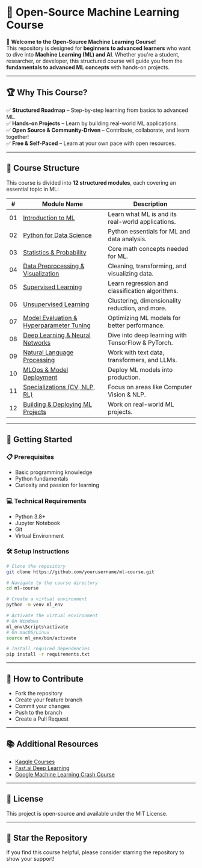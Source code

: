 # 📘 Open-Source Machine Learning Course  

🚀 **Welcome to the Open-Source Machine Learning Course!**  
This repository is designed for **beginners to advanced learners** who want to dive into **Machine Learning (ML) and AI**. Whether you're a student, researcher, or developer, this structured course will guide you from the **fundamentals to advanced ML concepts** with hands-on projects.  

---

## 🏆 Why This Course?  
✅ **Structured Roadmap** – Step-by-step learning from basics to advanced ML.  
✅ **Hands-on Projects** – Learn by building real-world ML applications.  
✅ **Open Source & Community-Driven** – Contribute, collaborate, and learn together!  
✅ **Free & Self-Paced** – Learn at your own pace with open resources.  

---

## 📌 Course Structure  
This course is divided into **12 structured modules**, each covering an essential topic in ML:  

| #  | Module Name  | Description  |
|----|-------------|-------------|
| 01 | [Introduction to ML](./01_Introduction_to_ML/README.md) | Learn what ML is and its real-world applications. |
| 02 | [Python for Data Science](./02_Python_for_Data_Science/README.md) | Python essentials for ML and data analysis. |
| 03 | [Statistics & Probability](./03_Statistics_and_Probability/README.md) | Core math concepts needed for ML. |
| 04 | [Data Preprocessing & Visualization](./04_Data_Preprocessing_and_Visualization/README.md) | Cleaning, transforming, and visualizing data. |
| 05 | [Supervised Learning](./05_Supervised_Learning/README.md) | Learn regression and classification algorithms. |
| 06 | [Unsupervised Learning](./06_Unsupervised_Learning/README.md) | Clustering, dimensionality reduction, and more. |
| 07 | [Model Evaluation & Hyperparameter Tuning](./07_Model_Evaluation_and_Hyperparameter_Tuning/README.md) | Optimizing ML models for better performance. |
| 08 | [Deep Learning & Neural Networks](./08_Deep_Learning_and_Neural_Networks/README.md) | Dive into deep learning with TensorFlow & PyTorch. |
| 09 | [Natural Language Processing](./09_Natural_Language_Processing/README.md) | Work with text data, transformers, and LLMs. |
| 10 | [MLOps & Model Deployment](./10_MLOps_and_Model_Deployment/README.md) | Deploy ML models into production. |
| 11 | [Specializations (CV, NLP, RL)](./11_Specializations/README.md) | Focus on areas like Computer Vision & NLP. |
| 12 | [Building & Deploying ML Projects](./12_Building_and_Deploying_ML_Projects/README.md) | Work on real-world ML projects. |

---

## 🚀 Getting Started  

### 📋 Prerequisites
- Basic programming knowledge
- Python fundamentals
- Curiosity and passion for learning

### 💻 Technical Requirements
- Python 3.8+
- Jupyter Notebook
- Git
- Virtual Environment

### 🛠️ Setup Instructions
```bash
# Clone the repository
git clone https://github.com/yourusername/ml-course.git

# Navigate to the course directory
cd ml-course

# Create a virtual environment
python -m venv ml_env

# Activate the virtual environment
# On Windows
ml_env\Scripts\activate
# On macOS/Linux
source ml_env/bin/activate

# Install required dependencies
pip install -r requirements.txt
```

---

## 🤝 How to Contribute
- Fork the repository
- Create your feature branch
- Commit your changes
- Push to the branch
- Create a Pull Request

---

## 📚 Additional Resources
- [Kaggle Courses](https://www.kaggle.com/learn)
- [Fast.ai Deep Learning](https://www.fast.ai/)
- [Google Machine Learning Crash Course](https://developers.google.com/machine-learning/crash-course)

---

## 📜 License
This project is open-source and available under the MIT License.

---

## 🌟 Star the Repository
If you find this course helpful, please consider starring the repository to show your support!